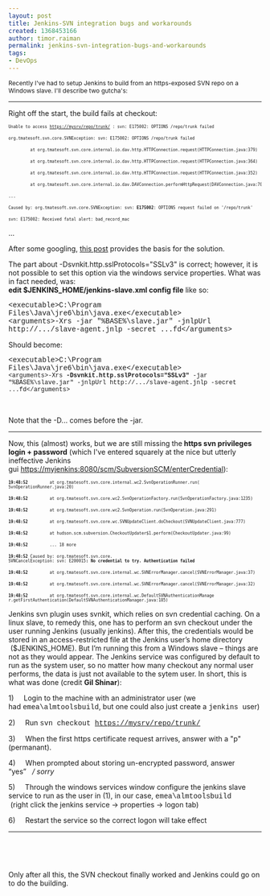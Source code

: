 ```yaml
---
layout: post
title: Jenkins-SVN integration bugs and workarounds
created: 1368453166
author: timor.raiman
permalink: jenkins-svn-integration-bugs-and-workarounds
tags:
- DevOps
---
```

<p><span style="font-size: 12px;">Recently I&#39;ve had to setup Jenkins to build from an https-exposed SVN repo on a Windows slave. I&#39;ll describe two gutcha&#39;s:</span></p>
<div>
	<div align="center">
		<hr align="center" noshade="noshade" size="2" width="100%" />
	</div>
	<p>Right off the start, the build fails at checkout:</p>
	<pre>
<span style="font-size: 8px;">Unable to access&nbsp;<a href="https://mydtisvn0001.isr.hp.com/rg0202/tsg-bto-apps-qtp/trunk/" target="_blank">https://mysrv/repo/trunk/</a>&nbsp;: svn: E175002: OPTIONS /repo/trunk failed&nbsp;</span></pre>
	<pre>
<span style="font-size: 8px;">org.tmatesoft.svn.core.SVNException: svn: E175002: OPTIONS /repo/trunk failed</span></pre>
	<pre>
<span style="font-size: 8px;">&nbsp;&nbsp;&nbsp;&nbsp;&nbsp;&nbsp;&nbsp;&nbsp; at org.tmatesoft.svn.core.internal.io.dav.http.HTTPConnection.request(HTTPConnection.java:379)</span></pre>
	<pre>
<span style="font-size: 8px;">&nbsp;&nbsp;&nbsp;&nbsp;&nbsp;&nbsp;&nbsp;&nbsp; at org.tmatesoft.svn.core.internal.io.dav.http.HTTPConnection.request(HTTPConnection.java:364)</span></pre>
	<pre>
<span style="font-size: 8px;">&nbsp;&nbsp;&nbsp;&nbsp;&nbsp;&nbsp;&nbsp;&nbsp; at org.tmatesoft.svn.core.internal.io.dav.http.HTTPConnection.request(HTTPConnection.java:352)</span></pre>
	<pre>
<span style="font-size: 8px;">&nbsp;&nbsp;&nbsp;&nbsp;&nbsp;&nbsp;&nbsp;&nbsp; at org.tmatesoft.svn.core.internal.io.dav.DAVConnection.performHttpRequest(DAVConnection.java:708)</span></pre>
	<pre>
<span style="font-size: 8px;">...</span></pre>
	<pre>
<span style="font-size: 8px;">Caused by: org.tmatesoft.svn.core.SVNException: svn: <strong>E175002</strong>: OPTIONS request failed on &#39;/repo/trunk&#39;</span></pre>
	<pre>
<span style="font-size: 8px;">svn: E175002: Received fatal alert: bad_record_mac</span></pre>
	<p>...</p>
	<p>After some googling,&nbsp;<a href="http://stackoverflow.com/questions/12625614/jenkins-not-able-to-use-svn-credentials-or-download-new-plugins-new-versions">this post</a>&nbsp;provides the basis for the solution.</p>
	<p>The part about&nbsp;-Dsvnkit.http.sslProtocols=&quot;SSLv3&quot;&nbsp;is correct; however, it is not possible to set this option via the windows service properties. What was in fact needed, was:<br />
		<strong>edit</strong><strong>&nbsp;$JENKINS_HOME/jenkins-slave.xml</strong><strong>&nbsp;config file</strong>&nbsp;like so:</p>
	<p><span style="font-family: 'courier new', courier, monospace;">&lt;executable&gt;C:\Program Files\Java\jre6\bin\java.exe&lt;/executable&gt;<br />
		&lt;arguments&gt;-Xrs -jar &quot;%BASE%\slave.jar&quot; -jnlpUrl http://.../slave-agent.jnlp -secret ...fd&lt;/arguments&gt;</span></p>
	<p>Should become:</p>
	<p><span style="font-family: 'courier new', courier, monospace;">&lt;executable&gt;C:\Program Files\Java\jre6\bin\java.exe&lt;/executable&gt;<br />
		<span style="font-size: 12px;">&lt;arguments&gt;-Xrs&nbsp;</span><strong style="font-size: 12px;">-Dsvnkit.http.sslProtocols=&quot;SSLv3&quot;&nbsp;</strong><span style="font-size: 12px;">-jar &quot;%BASE%\slave.jar&quot; -jnlpUrl http://.../slave-agent.jnlp -secret ...fd&lt;/arguments&gt;</span></span></p>
	<p>&nbsp;</p>
	<p>Note that the&nbsp;-D...&nbsp;comes before the&nbsp;-jar.</p>
	<div align="center">
		<hr align="center" noshade="noshade" size="2" width="100%" />
	</div>
	<p>Now, this (almost) works, but we are still missing the<strong>&nbsp;https svn privileges login + password</strong>&nbsp;(which I&#39;ve entered squarely at the nice but utterly ineffective Jenkins gui&nbsp;<a href="https://myjenkins:8080/scm/SubversionSCM/enterCredential">https://myjenkins:8080/scm/SubversionSCM/enterCredential</a>):</p>
	<pre>
<span style="font-size: 8px;"><strong>19:48:52</strong> &nbsp;&nbsp;&nbsp;&nbsp;&nbsp;&nbsp;&nbsp; at org.tmatesoft.svn.core.<wbr />internal.wc2.<wbr />SvnOperationRunner.run(<wbr />SvnOperationRunner.java:20)</span></pre>
	<pre>
<span style="font-size: 8px;"><strong>19:48:52</strong> &nbsp;&nbsp;&nbsp;&nbsp;&nbsp;&nbsp;&nbsp; at org.tmatesoft.svn.core.wc2.<wbr />SvnOperationFactory.run(<wbr />SvnOperationFactory.java:1235)</span></pre>
	<pre>
<span style="font-size: 8px;"><strong>19:48:52</strong> &nbsp;&nbsp;&nbsp;&nbsp;&nbsp;&nbsp;&nbsp; at org.tmatesoft.svn.core.wc2.<wbr />SvnOperation.run(SvnOperation.<wbr />java:291)</span></pre>
	<pre>
<span style="font-size: 8px;"><strong>19:48:52</strong> &nbsp;&nbsp;&nbsp;&nbsp;&nbsp;&nbsp;&nbsp; at org.tmatesoft.svn.core.wc.<wbr />SVNUpdateClient.doCheckout(<wbr />SVNUpdateClient.java:777)</span></pre>
	<pre>
<span style="font-size: 8px;"><strong>19:48:52</strong> &nbsp;&nbsp;&nbsp;&nbsp;&nbsp;&nbsp;&nbsp; at hudson.scm.subversion.<wbr />CheckoutUpdater$1.perform(<wbr />CheckoutUpdater.java:99)</span></pre>
	<pre>
<span style="font-size: 8px;"><strong>19:48:52</strong> &nbsp;&nbsp;&nbsp;&nbsp;&nbsp;&nbsp;&nbsp; ... 18 more</span></pre>
	<pre>
<span style="font-size: 8px;"><strong>19:48:52</strong> Caused by: org.tmatesoft.svn.core.<wbr />SVNCancelException: svn: E200015<strong>: No credential to try. Authentication failed</strong></span></pre>
	<pre>
<span style="font-size: 8px;"><strong>19:48:52</strong> &nbsp;&nbsp;&nbsp;&nbsp;&nbsp;&nbsp;&nbsp; at org.tmatesoft.svn.core.<wbr />internal.wc.SVNErrorManager.<wbr />cancel(SVNErrorManager.java:<wbr />37)</span></pre>
	<pre>
<span style="font-size: 8px;"><strong>19:48:52</strong> &nbsp;&nbsp;&nbsp;&nbsp;&nbsp;&nbsp;&nbsp; at org.tmatesoft.svn.core.<wbr />internal.wc.SVNErrorManager.<wbr />cancel(SVNErrorManager.java:<wbr />32)</span></pre>
	<pre>
<span style="font-size: 8px;"><strong>19:48:52</strong> &nbsp;&nbsp;&nbsp;&nbsp;&nbsp;&nbsp;&nbsp; at org.tmatesoft.svn.core.<wbr />internal.wc.<wbr />DefaultSVNAuthenticationManage<wbr />r.getFirstAuthentication(<wbr />DefaultSVNAuthenticationManage<wbr />r.java:185)</span></pre>
	<p>Jenkins svn plugin uses svnkit, which relies on svn credential caching. On a linux slave, to remedy this, one has to perform an svn checkout under the user running Jenkins (usually jenkins). After this, the credentials would be stored in an access-restricted file at the Jenkins user&rsquo;s home directory &nbsp;($JENKINS_HOME). But I&rsquo;m running this from a Windows slave &ndash; things are not as they would appear. The Jenkins service was configured by default to run as the system user, so no matter how many checkout any normal user performs, the data is just not available to the sytem user. In short, this is what was done (credit&nbsp;<strong>Gil Shinar</strong>):</p>
	<p>1)&nbsp;&nbsp;&nbsp;&nbsp; Login to the machine with an administrator user (we had&nbsp;<span style="font-family: 'courier new', courier, monospace;">emea\almtoolsbuild</span>, but one could also just create a&nbsp;<span style="font-family: 'courier new', courier, monospace;">jenkins&nbsp;</span>user)</p>
	<p>2)&nbsp;&nbsp;&nbsp;&nbsp; Run&nbsp;<span style="font-family: 'courier new', courier, monospace;">svn checkout&nbsp;<a href="https://mydtisvn0001.isr.hp.com/rg0202/tsg-bto-apps-qtp/trunk/" target="_blank">https://mysrv/repo/trunk/</a></span></p>
	<p>3)&nbsp;&nbsp;&nbsp;&nbsp; When the first https certificate request arrives, answer with a &quot;p&quot; (permanant).</p>
	<p>4)&nbsp;&nbsp;&nbsp;&nbsp; When prompted about storing un-encrypted password, answer &ldquo;yes&rdquo;&nbsp;&nbsp;&nbsp;<em>/ sorry</em></p>
	<p>5)&nbsp;&nbsp;&nbsp;&nbsp; Through the windows services window configure the jenkins slave service to run as the user in (1), in our case,&nbsp;<span style="font-family: 'courier new', courier, monospace;">emea\almtoolsbuild</span><br />
		&nbsp;(right click the jenkins service -&gt; properties -&gt; logon tab)</p>
	<p>6)&nbsp;&nbsp;&nbsp;&nbsp; Restart the service so the correct logon will take effect</p>
	<hr />
	<p>&nbsp;</p>
	<p>&nbsp;</p>
	<p>Only after all this, the SVN checkout finally worked and Jenkins could go on to do the building.&nbsp;</p>
	<p>&nbsp;</p>
</div>
<p>&nbsp;</p>
